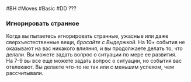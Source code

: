 #BH  #Moves #Basic #DD ???

### Игнорировать странное  
Когда вы пытаетесь игнорировать странные, ужасные или  даже сверхъестественные вещи, *бросайте с Выдержкой.*  На 10+ события не оказывают на вас никакого влияния,  и вы продолжаете делать то, что делали. Вы можете  задать вопрос о ситуации по мере ее развития.  
На 7-9 вы все еще можете задать вопрос о ситуации, но  события вас отвлекают. Вы делаете что-то не так или с  меньшим успехом, чем рассчитывали.
